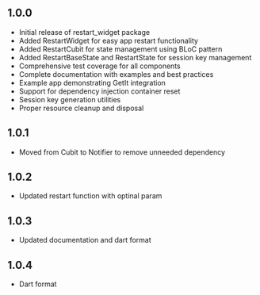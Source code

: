 ## 1.0.0

* Initial release of restart_widget package
* Added RestartWidget for easy app restart functionality
* Added RestartCubit for state management using BLoC pattern
* Added RestartBaseState and RestartState for session key management
* Comprehensive test coverage for all components
* Complete documentation with examples and best practices
* Example app demonstrating GetIt integration
* Support for dependency injection container reset
* Session key generation utilities
* Proper resource cleanup and disposal

## 1.0.1

* Moved from Cubit to Notifier to remove unneeded dependency

## 1.0.2

* Updated restart function with optinal param

## 1.0.3

* Updated documentation and dart format

## 1.0.4

* Dart format